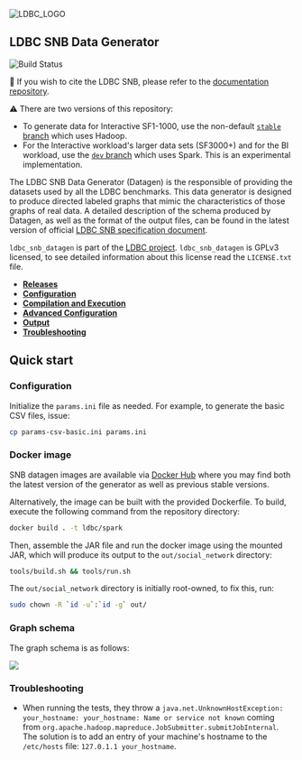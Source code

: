 ![LDBC_LOGO](https://raw.githubusercontent.com/wiki/ldbc/ldbc_snb_datagen/images/ldbc-logo.png)

LDBC SNB Data Generator
----------------------

![Build Status](https://circleci.com/gh/ldbc/ldbc_snb_datagen.svg?style=svg)

:scroll: If you wish to cite the LDBC SNB, please refer to the [documentation repository](https://github.com/ldbc/ldbc_snb_docs#how-to-cite-ldbc-benchmarks).

:warning: There are two versions of this repository:
* To generate data for Interactive SF1-1000, use the non-default [`stable` branch](https://github.com/ldbc/ldbc_snb_datagen/tree/stable) which uses Hadoop.
* For the Interactive workload's larger data sets (SF3000+) and for the BI workload, use the [`dev` branch](https://github.com/ldbc/ldbc_snb_datagen/) which uses Spark. This is an experimental implementation.

The LDBC SNB Data Generator (Datagen) is the responsible of providing the datasets used by all the LDBC benchmarks. This data generator is designed to produce directed labeled graphs that mimic the characteristics of those graphs of real data. A detailed description of the schema produced by Datagen, as well as the format of the output files, can be found in the latest version of official [LDBC SNB specification document](https://github.com/ldbc/ldbc_snb_docs).


`ldbc_snb_datagen` is part of the [LDBC project](http://www.ldbcouncil.org/).
`ldbc_snb_datagen` is GPLv3 licensed, to see detailed information about this license read the `LICENSE.txt` file.

* **[Releases](https://github.com/ldbc/ldbc_snb_datagen/releases)**
* **[Configuration](https://github.com/ldbc/ldbc_snb_datagen/wiki/Configuration)**
* **[Compilation and Execution](https://github.com/ldbc/ldbc_snb_datagen/wiki/Compilation_Execution)**
* **[Advanced Configuration](https://github.com/ldbc/ldbc_snb_datagen/wiki/Advanced_Configuration)**
* **[Output](https://github.com/ldbc/ldbc_snb_datagen/wiki/Data-Output)**
* **[Troubleshooting](https://github.com/ldbc/ldbc_snb_datagen/wiki/Troubleshooting)**

## Quick start

### Configuration

Initialize the `params.ini` file as needed. For example, to generate the basic CSV files, issue:

```bash
cp params-csv-basic.ini params.ini
```

### Docker image

SNB datagen images are available via [Docker Hub](https://hub.docker.com/r/ldbc/datagen/) where you may find both the latest version of the generator as well as previous stable versions.

Alternatively, the image can be built with the provided Dockerfile. To build, execute the following command from the repository directory:

```bash
docker build . -t ldbc/spark
```

Then, assemble the JAR file and run the docker image using the mounted JAR, which will produce its output to the `out/social_network` directory:

```bash
tools/build.sh && tools/run.sh
```

The `out/social_network` directory is initially root-owned, to fix this, run:

```bash
sudo chown -R `id -u`:`id -g` out/
```

### Graph schema

The graph schema is as follows:

![](https://raw.githubusercontent.com/ldbc/ldbc_snb_docs/dev/figures/schema-comfortable.png)

### Troubleshooting

* When running the tests, they throw a `java.net.UnknownHostException: your_hostname: your_hostname: Name or service not known` coming from `org.apache.hadoop.mapreduce.JobSubmitter.submitJobInternal`. The solution is to add an entry of your machine's hostname to the `/etc/hosts` file: `127.0.1.1 your_hostname`.
